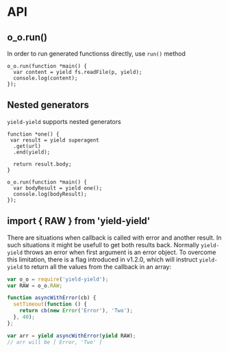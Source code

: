 # API

## o_o.run()

In order to run generated functionss directly, use `run()` method

```
o_o.run(function *main() {
  var content = yield fs.readFile(p, yield);
  console.log(content);
});
```

## Nested generators

`yield-yield` supports nested generators
```
function *one() {
 var result = yield superagent
  .get(url)
  .end(yield);

  return result.body;
}

o_o.run(function *main() {
  var bodyResult = yield one();
  console.log(bodyResult);
});
```


## import { RAW } from 'yield-yield'

There are situations when callback is called with error and another result. In such situations it might be usefull to get both results back. Normally  `yield-yield` throws an error when first argument is an error object. To overcome this limitation, there is a flag introduced in v1.2.0, which will instruct `yield-yield` to return all the values from the callback in an array:

```javascript
var o_o = require('yield-yield');
var RAW = o_o.RAW;

function asyncWithError(cb) {
  setTimeout(function () {
    return cb(new Error('Error'), 'Two');
  }, 40);
};

var arr = yield asyncWithError(yield RAW);
// arr will be [ Error, 'Two' ]
```

